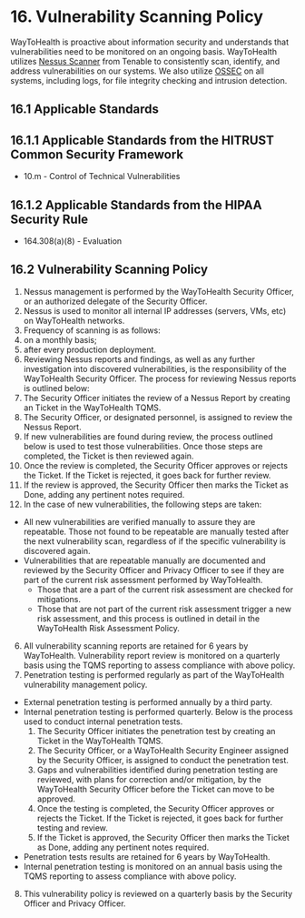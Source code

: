# 16. Vulnerability Scanning Policy

WayToHealth is proactive about information security and understands that vulnerabilities need to be monitored on an ongoing basis. WayToHealth utilizes [Nessus Scanner](http://www.tenable.com/products/nessus) from Tenable to consistently scan, identify, and address vulnerabilities on our systems. We also utilize [OSSEC](http://www.ossec.net/) on all systems, including logs, for file integrity checking and intrusion detection.

## 16.1 Applicable Standards

## 16.1.1 Applicable Standards from the HITRUST Common Security Framework

* 10.m - Control of Technical Vulnerabilities

## 16.1.2 Applicable Standards from the HIPAA Security Rule

* 164.308(a)(8) - Evaluation

## 16.2 Vulnerability Scanning Policy

1. Nessus management is performed by the WayToHealth Security Officer, or an authorized delegate of the Security Officer.
2. Nessus is used to monitor all internal IP addresses (servers, VMs, etc) on WayToHealth networks.
3. Frequency of scanning is as follows:
  1. on a monthly basis;
  2. after every production deployment.
4. Reviewing Nessus reports and findings, as well as any further investigation into discovered vulnerabilities, is the responsibility of the WayToHealth Security Officer. The process for reviewing Nessus reports is outlined below:
  1. The Security Officer initiates the review of a Nessus Report by creating an Ticket in the WayToHealth TQMS.
  2. The Security Officer, or designated personnel, is assigned to review the Nessus Report.
  3. If new vulnerabilities are found during review, the process outlined below is used to test those vulnerabilities. Once those steps are completed, the Ticket is then reviewed again.
  4. Once the review is completed, the Security Officer approves or rejects the Ticket. If the Ticket is rejected, it goes back for further review.
  5. If the review is approved, the Security Officer then marks the Ticket as Done, adding any pertinent notes required.
5. In the case of new vulnerabilities, the following steps are taken:
  * All new vulnerabilities are verified manually to assure they are repeatable. Those not found to be repeatable are manually tested after the next vulnerability scan, regardless of if the specific vulnerability is discovered again.
  * Vulnerabilities that are repeatable manually are documented and reviewed by the Security Officer and Privacy Officer to see if they are part of the current risk assessment performed by WayToHealth.
    * Those that are a part of the current risk assessment are checked for mitigations.
    * Those that are not part of the current risk assessment trigger a new risk assessment, and this process is outlined in detail in the WayToHealth Risk Assessment Policy.
6. All vulnerability scanning reports are retained for 6 years by WayToHealth. Vulnerability report review is monitored on a quarterly basis using the  TQMS reporting to assess compliance with above policy.
7. Penetration testing is performed regularly as part of the WayToHealth vulnerability management policy.
  * External penetration testing is performed annually by a third party.
  * Internal penetration testing is performed quarterly. Below is the process used to conduct internal penetration tests.
      1. The Security Officer initiates the penetration test by creating an Ticket in the WayToHealth TQMS.
      2. The Security Officer, or a WayToHealth Security Engineer assigned by the Security Officer, is assigned to conduct the penetration test.
      3. Gaps and vulnerabilities identified during penetration testing are reviewed, with plans for correction and/or mitigation, by the WayToHealth Security Officer before the Ticket can move to be approved.
      4. Once the testing is completed, the Security Officer approves or rejects the Ticket. If the Ticket is rejected, it goes back for further testing and review.
      5. If the Ticket is approved, the Security Officer then marks the Ticket as Done, adding any pertinent notes required.
  * Penetration tests results are retained for 6 years by WayToHealth.
  * Internal penetration testing is monitored on an annual basis using the TQMS reporting to assess compliance with above policy.
8. This vulnerability policy is reviewed on a quarterly basis by the Security Officer and Privacy Officer.
